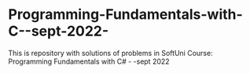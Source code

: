 # Programming-Fundamentals-with-C--sept-2022-
This is repository with solutions of problems in SoftUni  Course: Programming Fundamentals with C# - -sept  2022 
